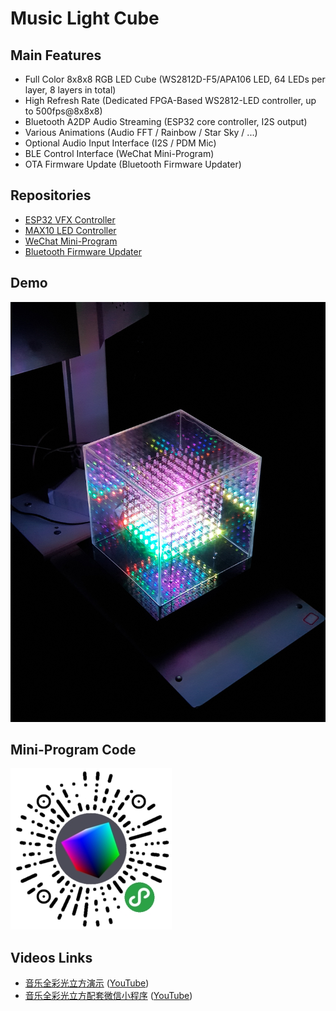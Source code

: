 Music Light Cube
================

## Main Features

* Full Color 8x8x8 RGB LED Cube (WS2812D-F5/APA106 LED, 64 LEDs per layer, 8 layers in total)
* High Refresh Rate (Dedicated FPGA-Based WS2812-LED controller, up to 500fps@8x8x8)
* Bluetooth A2DP Audio Streaming (ESP32 core controller, I2S output)
* Various Animations (Audio FFT / Rainbow / Star Sky / ...)
* Optional Audio Input Interface (I2S / PDM Mic)
* BLE Control Interface (WeChat Mini-Program)
* OTA Firmware Update (Bluetooth Firmware Updater)

## Repositories

* [ESP32 VFX Controller](https://github.com/redchenjs/bluetooth_visual_speaker_esp32)
* [MAX10 LED Controller](https://github.com/redchenjs/ws281x_cube_controller_max10)
* [WeChat Mini-Program](https://github.com/redchenjs/music_light_cube_weixin)
* [Bluetooth Firmware Updater](https://github.com/redchenjs/bluetooth_firmware_updater_qt)

## Demo

<img src="docs/cube0414.png">

## Mini-Program Code

<img src="docs/acode.jpg">

## Videos Links

* [音乐全彩光立方演示](https://www.bilibili.com/video/av25188707) ([YouTube](https://www.youtube.com/watch?v=F8nfA_mEhPg))
* [音乐全彩光立方配套微信小程序](https://www.bilibili.com/video/av83055233) ([YouTube](https://www.youtube.com/watch?v=HlruQqkIGtc))

